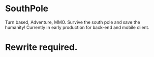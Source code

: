# SouthPole
Turn based, Adventure, MMO. Survive the south pole and save the humanity!
Currently in early production for back-end and mobile client.

# Rewrite required.

